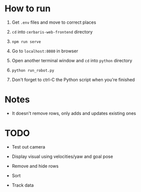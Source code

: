 # How to run

1. Get `.env` files and move to correct places

2. `cd` into `cerbaris-web-frontend` directory

3. `npm run serve`

4. Go to `localhost:8080` in browser

5. Open another terminal window and `cd` into `python` directory

6. `python run_robot.py`

7. Don't forget to ctrl-C the Python script when you're finished

# Notes

* It doesn't remove rows, only adds and updates existing ones

# TODO

* Test out camera

* Display visual using velocities/yaw and goal pose

* Remove and hide rows

* Sort

* Track data